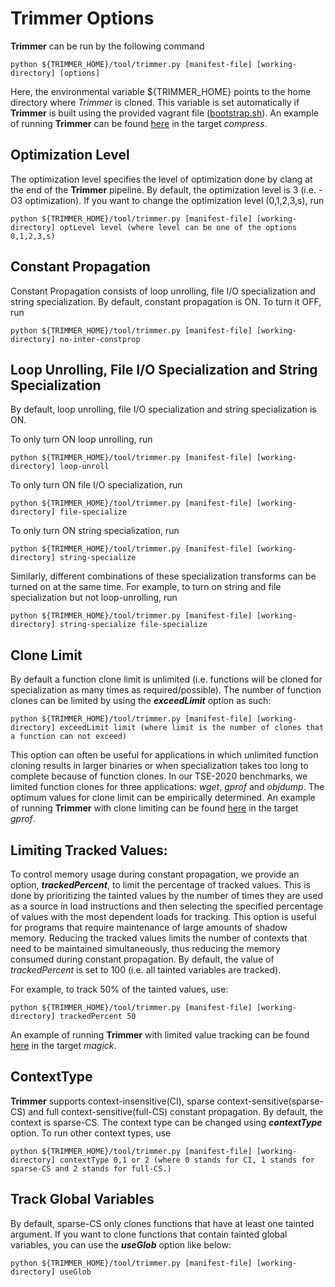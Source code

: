 Trimmer Options
===============

**Trimmer** can be run by the following command

```
python ${TRIMMER_HOME}/tool/trimmer.py [manifest-file] [working-directory] [options]
```
Here, the environmental variable ${TRIMMER_HOME} points to the home directory where *Trimmer* is cloned. This variable is set automatically if **Trimmer** is built using the provided vagrant file ([bootstrap.sh](/vagrants/16.04/bootstrap.sh)). An example of running **Trimmer** can be found [here](/benchmarks/examples/TSE-2020/curl/Makefile) in the target _compress_. 

Optimization Level 
------------------

The optimization level specifies the level of optimization done by clang at the end of the **Trimmer** pipeline. By default, the optimization level is 3 (i.e. -O3 optimization). If you want to change the optimization level (0,1,2,3,s), run

```
python ${TRIMMER_HOME}/tool/trimmer.py [manifest-file] [working-directory] optLevel level (where level can be one of the options 0,1,2,3,s)
```


Constant Propagation
--------------------

Constant Propagation consists of loop unrolling, file I/O specialization and string specialization. By default, constant propagation is ON. To turn it OFF, run

```
python ${TRIMMER_HOME}/tool/trimmer.py [manifest-file] [working-directory] no-inter-constprop
```

Loop Unrolling, File I/O Specialization and String Specialization
-----------------------------------------------------------------

By default, loop unrolling, file I/O specialization and string specialization is ON. 

To only turn ON loop unrolling, run

```
python ${TRIMMER_HOME}/tool/trimmer.py [manifest-file] [working-directory] loop-unroll
```
To only turn ON file I/O specialization, run

```
python ${TRIMMER_HOME}/tool/trimmer.py [manifest-file] [working-directory] file-specialize
```

To only turn ON string specialization, run

```
python ${TRIMMER_HOME}/tool/trimmer.py [manifest-file] [working-directory] string-specialize
```

Similarly, different combinations of these specialization transforms can be turned on at the same time. For example, to turn on string and file specialization but not loop-unrolling, run 

```
python ${TRIMMER_HOME}/tool/trimmer.py [manifest-file] [working-directory] string-specialize file-specialize
```

Clone Limit
-----------

By default a function clone limit is unlimited (i.e. functions will be cloned for specialization as many times as required/possible). The number of function clones can be limited by using the **_exceedLimit_** option as such:

```
python ${TRIMMER_HOME}/tool/trimmer.py [manifest-file] [working-directory] exceedLimit limit (where limit is the number of clones that a function can not exceed)
```

This option can often be useful for applications in which unlimited function cloning results in larger binaries or when specialization takes too long to complete because of function clones. In our TSE-2020 benchmarks, we limited function clones for three applications: _wget_, _gprof_ and _objdump_. The optimum values for clone limit can be empirically determined. An example of running **Trimmer** with clone limiting can be found [here](/benchmarks/examples/TSE-2020/gprof/Makefile) in the target _gprof_.

Limiting Tracked Values:
------------------------
To control memory usage during constant propagation, we provide an option, **_trackedPercent_**, to limit the percentage of tracked values. This is done by prioritizing the tainted values by the number of times they are used as a source in load instructions and then selecting the specified percentage of values with the most dependent loads for tracking. This option is useful for programs that require maintenance of large amounts of shadow memory. Reducing the tracked values limits the number of contexts that need to be maintained simultaneously, thus reducing the memory consumed during constant propagation. By default, the value of _trackedPercent_ is set to 100 (i.e. all tainted variables are tracked).

For example, to track 50% of the tainted values, use:

```
python ${TRIMMER_HOME}/tool/trimmer.py [manifest-file] [working-directory] trackedPercent 50
```
An example of running **Trimmer** with limited value tracking can be found [here](/benchmarks/examples/Others/ImageMagick/Makefile) in the target _magick_.

ContextType
-----------

**Trimmer** supports context-insensitive(CI), sparse context-sensitive(sparse-CS) and full context-sensitive(full-CS) constant propagation. By default, the context is sparse-CS. The context type can be changed using **_contextType_** option. To run other context types, use

```
python ${TRIMMER_HOME}/tool/trimmer.py [manifest-file] [working-directory] contextType 0,1 or 2 (where 0 stands for CI, 1 stands for sparse-CS and 2 stands for full-CS.)
```

Track Global Variables
-----------

By default, sparse-CS only clones functions that have at least one tainted argument. If you want to clone functions that contain tainted global variables, you can use the **_useGlob_** option like below:

```
python ${TRIMMER_HOME}/tool/trimmer.py [manifest-file] [working-directory] useGlob
```




